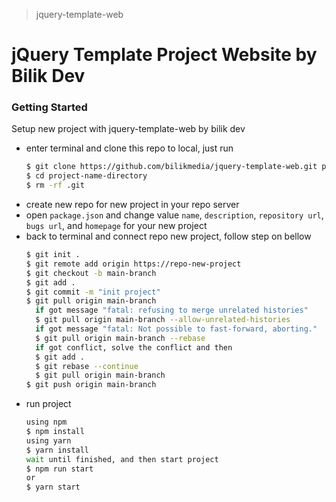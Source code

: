 > jquery-template-web

# jQuery Template Project Website by Bilik Dev

### Getting Started

Setup new project with jquery-template-web by bilik dev

- enter terminal and clone this repo to local, just run
  ```bash
  $ git clone https://github.com/bilikmedia/jquery-template-web.git project-name-directory
  $ cd project-name-directory
  $ rm -rf .git
  ```
- create new repo for new project in your repo server
- open `package.json` and change value `name`, `description`, `repository url`, `bugs url`, and `homepage` for your new project
- back to terminal and connect repo new project, follow step on bellow
  ```bash
  $ git init .
  $ git remote add origin https://repo-new-project
  $ git checkout -b main-branch
  $ git add .
  $ git commit -m "init project"
  $ git pull origin main-branch
    if got message "fatal: refusing to merge unrelated histories"
    $ git pull origin main-branch --allow-unrelated-histories
    if got message "fatal: Not possible to fast-forward, aborting."
    $ git pull origin main-branch --rebase
    if got conflict, solve the conflict and then
    $ git add .
    $ git rebase --continue
    $ git pull origin main-branch
  $ git push origin main-branch
  ```
- run project
  ```bash
  using npm
  $ npm install
  using yarn
  $ yarn install
  wait until finished, and then start project
  $ npm run start
  or
  $ yarn start
  ```
